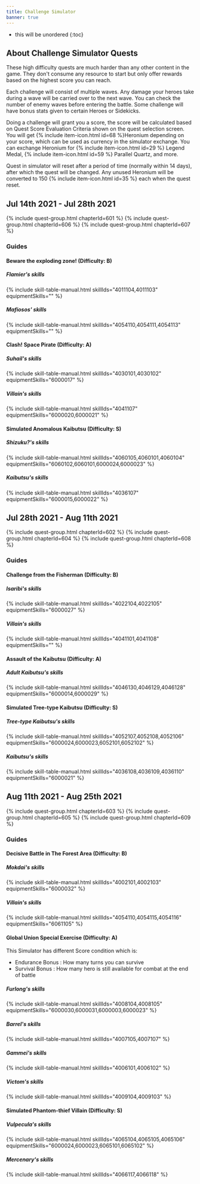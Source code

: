 ```yaml
---
title: Challenge Simulator
banner: true
---
```


* this will be unordered
{:toc}

## About Challenge Simulator Quests

These high difficulty quests are much harder than any other content in the game. They don't consume any resource to start but only offer rewards based on the highest score you can reach.

Each challenge will consist of multiple waves. Any damage your heroes take during a wave will be carried over to the next wave. You can check the number of enemy waves before entering the battle. Some challenge will have bonus stats given to certain Heroes or Sidekicks.

Doing a challenge will grant you a score, the score will be calculated based on Quest Score Evaluation Criteria shown on the quest selection screen. You will get {% include item-icon.html id=68 %}Heronium depending on your score, which can be used as currency in the simulator exchange. You can exchange Heronium for {% include item-icon.html id=29 %} Legend Medal, {% include item-icon.html id=59 %} Parallel Quartz, and more.

Quest in simulator will reset after a period of time (normally within 14 days), after which the quest will be changed.  Any unused Heronium will be converted to 150 {% include item-icon.html id=35 %} each when the quest reset.

## Jul 14th 2021 - Jul 28th 2021

{% include quest-group.html chapterId=601 %}
{% include quest-group.html chapterId=606 %}
{% include quest-group.html chapterId=607 %}

### Guides

#### Beware the exploding zone! (Difficulty: B)

##### Flamier's skills

{% include skill-table-manual.html skillIds="4011104,4011103" equipmentSkills="" %}

##### Mafiosos' skills

{% include skill-table-manual.html skillIds="4054110,4054111,4054113" equipmentSkills="" %}

#### Clash! Space Pirate (Difficulty: A)

##### Suhail's skills

{% include skill-table-manual.html skillIds="4030101,4030102" equipmentSkills="6000017" %}

##### Villain's skills

{% include skill-table-manual.html skillIds="4041107" equipmentSkills="6000020,6000021" %}

#### Simulated Anomalous Kaibutsu (Difficulty: S)

##### Shizuku?'s skills

{% include skill-table-manual.html skillIds="4060105,4060101,4060104" equipmentSkills="6060102,6060101,6000024,6000023" %}

##### Kaibutsu's skills

{% include skill-table-manual.html skillIds="4036107" equipmentSkills="6000015,6000022" %}

## Jul 28th 2021 - Aug 11th 2021

{% include quest-group.html chapterId=602 %}
{% include quest-group.html chapterId=604 %}
{% include quest-group.html chapterId=608 %}

### Guides

#### Challenge from the Fisherman (Difficulty: B)

##### Isaribi's skills

{% include skill-table-manual.html skillIds="4022104,4022105" equipmentSkills="6000027" %}

##### Villain's skills

{% include skill-table-manual.html skillIds="4041101,4041108" equipmentSkills="" %}

#### Assault of the Kaibutsu (Difficulty: A)

##### Adult Kaibutsu's skills

{% include skill-table-manual.html skillIds="4046130,4046129,4046128" equipmentSkills="6000014,6000029" %}

#### Simulated Tree-type Kaibutsu (Difficulty: S)

##### Tree-type Kaibutsu's skills

{% include skill-table-manual.html skillIds="4052107,4052108,4052106" equipmentSkills="6000024,6000023,6052101,6052102" %}

##### Kaibutsu's skills

{% include skill-table-manual.html skillIds="4036108,4036109,4036110" equipmentSkills="6000021" %}

## Aug 11th 2021 - Aug 25th 2021

{% include quest-group.html chapterId=603 %}
{% include quest-group.html chapterId=605 %}
{% include quest-group.html chapterId=609 %}

### Guides

#### Decisive Battle in The Forest Area (Difficulty: B)

##### Mokdai's skills

{% include skill-table-manual.html skillIds="4002101,4002103" equipmentSkills="6000032" %}

##### Villain's skills

{% include skill-table-manual.html skillIds="4054110,4054115,4054116" equipmentSkills="6061105" %}

#### Global Union Special Exercise (Difficulty: A)

This Simulator has different Score condition which is:
- Endurance Bonus : How many turns you can survive
- Survival Bonus : How many hero is still available for combat at the end of battle

##### Furlong's skills

{% include skill-table-manual.html skillIds="4008104,4008105" equipmentSkills="6000030,6000031,6000003,6000023" %}

##### Barrel's skills

{% include skill-table-manual.html skillIds="4007105,4007107" %}

##### Gammei's skills

{% include skill-table-manual.html skillIds="4006101,4006102" %}

##### Victom's skills

{% include skill-table-manual.html skillIds="4009104,4009103" %}

#### Simulated Phantom-thief Villain (Difficulty: S)

##### Vulpecula's skills

{% include skill-table-manual.html skillIds="4065104,4065105,4065106" equipmentSkills="6000024,6000023,6065101,6065102" %}

##### Mercenary's skills

{% include skill-table-manual.html skillIds="4066117,4066118" %}
